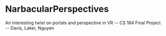 # NarbacularPerspectives
An interesting twist on portals and perspective in VR -- CS 184 Final Project -- Davis, Laker, Nguyen
